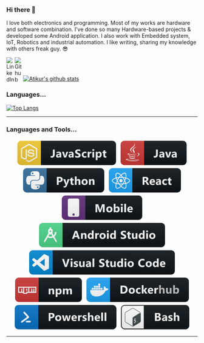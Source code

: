 ### Hi there 👋
I love both electronics and programming. Most of my works are hardware and software combination. I’ve done so many Hardware-based projects & developed some Android application. I also work with Embedded system, IoT, Robotics and industrial automation. I like writing, sharing my knowledge with others freak guy. 😎

<a href="https://www.linkedin.com/in/chayanforyou"><img align="left" alt="LinkedIn" width="22px" src="https://cdn.jsdelivr.net/npm/simple-icons@v3/icons/linkedin.svg" /></a><a href="https://github.com/chayanforyou"><img align="left" alt="Github" width="22px" src="https://cdn.jsdelivr.net/npm/simple-icons@v3/icons/github.svg" /></a>
<br /><br />

[![Atikur's github stats](https://github-readme-stats.vercel.app/api?username=chayanforyou)]()

### Languages...
[![Top Langs](https://github-readme-stats.vercel.app/api/top-langs/?username=chayanforyou&count_private=true&layout=compact)]()


*************

### Languages and Tools...

<p align="center">
  
  <!-- For more icons please follow  https://github.com/MikeCodesDotNET/ColoredBadges -->
  
  <img src="https://github.com/chayanforyou/chayanforyou/blob/main/assets/svg/dev/languages/js.svg" alt="js" style="vertical-align:top; margin:4px">
  <img src="https://github.com/chayanforyou/chayanforyou/blob/main/assets/svg/dev/languages/java.svg" alt="java" style="vertical-align:top; margin:4px">
  <img src="https://github.com/chayanforyou/chayanforyou/blob/main/assets/svg/dev/languages/python.svg" alt="python" style="vertical-align:top; margin:4px">
  <img src="https://github.com/chayanforyou/chayanforyou/blob/main/assets/svg/dev/frameworks/react.svg" alt="react" style="vertical-align:top; margin:4px">
  <img src="https://github.com/chayanforyou/chayanforyou/blob/main/assets/svg/dev/misc/mobile.svg" alt="mobile_development" style="vertical-align:top; margin:4px">
  <img src="https://github.com/chayanforyou/chayanforyou/blob/main/assets/svg/dev/tools/android_studio.svg" alt="android_studio" style="vertical-align:top; margin:4px">
  <img src="https://github.com/chayanforyou/chayanforyou/blob/main/assets/svg/dev/tools/visualstudio_code.svg" alt="visual_studio_code" style="vertical-align:top; margin:4px">
  <img src="https://github.com/chayanforyou/chayanforyou/blob/main/assets/svg/dev/services/npm.svg" alt="npm" style="vertical-align:top; margin:4px">
  <img src="https://github.com/chayanforyou/chayanforyou/blob/main/assets/svg/dev/services/dockerhub.svg" alt="dockerhub" style="vertical-align:top; margin:4px">
  <img src="https://github.com/chayanforyou/chayanforyou/blob/main/assets/svg/dev/tools/powershell.svg" alt="powershell" style="vertical-align:top; margin:4px">
  <img src="https://github.com/chayanforyou/chayanforyou/blob/main/assets/svg/dev/tools/bash.svg" alt="bash" style="vertical-align:top; margin:4px">


</p>

*************

<!--
**chayanforyou/chayanforyou** is a ✨ _special_ ✨ repository because its `README.md` (this file) appears on your GitHub profile.

Here are some ideas to get you started:

- 🔭 I’m currently working on ...
- 🌱 I’m currently learning ...
- 👯 I’m looking to collaborate on ...
- 🤔 I’m looking for help with ...
- 💬 Ask me about ...
- 📫 How to reach me: ...
- 😄 Pronouns: ...
- ⚡ Fun fact: ...
-->
